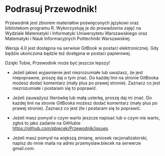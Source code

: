 # Podrasuj Przewodnik!

Przewodnik jest zbiorem materiałów poświęconych językowi oraz bibliotekom programu R. Wykorzystuję je do prowadzenia zajęć na Wydziale Matematyki i Informatyki Uniwersytetu Warszawskiego oraz Matematyki i Nauk Informacyjnych Politechniki Warszawskiej.

Wersja 4.0 jest dostępna na serwisie GitBook w postaci elektronicznej. Gdy będzie ukończona będzie też dostępna w postaci papierowej.

Dzięki Tobie, Przewodnik może być jeszcze lepszy!

* Jeżeli jakieś wyjasnienie jest niezrozumiałe lub uważasz, że jest niepoprawne, proszę daj o tym znać. Do każdej linii na stronie GitBooka możesz dodać komentarz (mały plus po prawej stronie). Zaznacz co jest niezrozumiałe i postaram się to poprawić.

* Jeżeli zauważysz literówkę lub małą usterkę, proszę daj mi znać. Do każdej linii na stronie GitBooka możesz dodać komentarz (mały plus po prawej stronie). Zaznacz co jest źle i postaram się to poprawić.

* Jeżeli masz pomysł o czym warto jeszcze napisać lub o czym nie warto, zgłoś to jako zadanie na GitHubie https://github.com/pbiecek/Przewodnik/issues.

* Jeżeli masz pomysł na większą zmianę, wniosek racjonalizatorski, napisz do mnie maila na adres przemyslaw.biecek na serwerze gmail.com.
